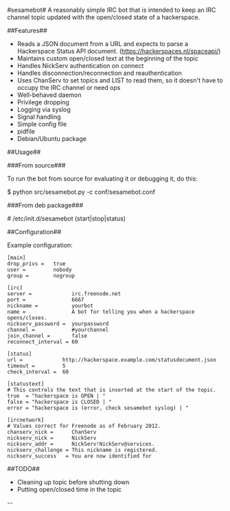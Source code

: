 #sesamebot#
A reasonably simple IRC bot that is intended to keep an IRC channel topic updated with the open/closed state of a hackerspace.

##Features##

 - Reads a JSON document from a URL and expects to parse a Hackerspace Status API document. (https://hackerspaces.nl/spaceapi/)
 - Maintains custom open/closed text at the beginning of the topic
 - Handles NickServ authentication on connect
 - Handles disconnection/reconnection and reauthentication
 - Uses ChanServ to set topics and LIST to read them, so it doesn't have to occupy the IRC channel or need ops
 - Well-behaved daemon
  - Privilege dropping
  - Logging via syslog
  - Signal handling
  - Simple config file
  - pidfile
 - Debian/Ubuntu package

##Usage##

###From source###

To run the bot from source for evaluating it or debugging it, do this:

$ python src/sesamebot.py -c conf/sesamebot.conf

###From deb package###

\# /etc/init.d/sesamebot (start|stop|status)

##Configuration##

Example configuration:

    [main]
    drop_privs =   true
    user =         nobody
    group =        nogroup
    
    [irc]
    server =             irc.freenode.net
    port =               6667
    nickname =           yourbot
    name =               A bot for telling you when a hackerspace opens/closes.
    nickserv_password =  yourpassword
    channel =            #yourchannel
    join_channel =       false
    reconnect_interval = 60
    
    [status]
    url =             http://hackerspace.example.com/statusdocument.json
    timeout =         5
    check_interval =  60
    
    [statustext]
    # This controls the text that is inserted at the start of the topic.
    true  = "hackerspace is OPEN | "
    false = "hackerspace is CLOSED | "
    error = "hackerspace is (error, check sesamebot syslog) | "
    
    [ircnetwork]
    # Values correct for Freenode as of February 2012.
    chanserv_nick =      ChanServ
    nickserv_nick =      NickServ
    nickserv_addr =      NickServ!NickServ@services.
    nickserv_challenge = This nickname is registered.
    nickserv_success   = You are now identified for

##TODO##

 - Cleaning up topic before shutting down
 - Putting open/closed time in the topic

--
